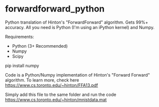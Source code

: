 # forwardforward_python
Python translation of Hinton's "ForwardForward" algorithm. Gets 99%+ accuracy.
All you need is Python (I'm using an iPython kernel) and Numpy.

Requirements:
* Python (3+ Recommended)
* Numpy
* Scipy

pip install numpy

Code is a Python/Numpy implementation of Hinton's "Forward Forward" algorithm.  To learn more, check here
https://www.cs.toronto.edu/~hinton/FFA13.pdf

Simply add this file to the same folder and run the code
https://www.cs.toronto.edu/~hinton/mnistdata.mat
